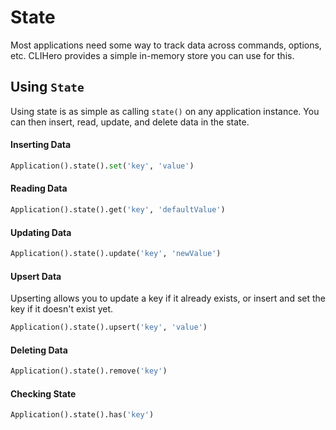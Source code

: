# State

Most applications need some way to track data across commands, options, etc. CLIHero provides a simple in-memory store you can use for this.

## Using `State`

Using state is as simple as calling `state()` on any application instance. You can then insert, read, update, and delete data in the state.

#### Inserting Data

```python
Application().state().set('key', 'value')
```

#### Reading Data

```python
Application().state().get('key', 'defaultValue')
```

#### Updating Data

```python
Application().state().update('key', 'newValue')
```

#### Upsert Data

Upserting allows you to update a key if it already exists, or insert and set the key if it doesn't exist yet.

```python
Application().state().upsert('key', 'value')
```

#### Deleting Data

```python
Application().state().remove('key')
```

#### Checking State

```python
Application().state().has('key')
```